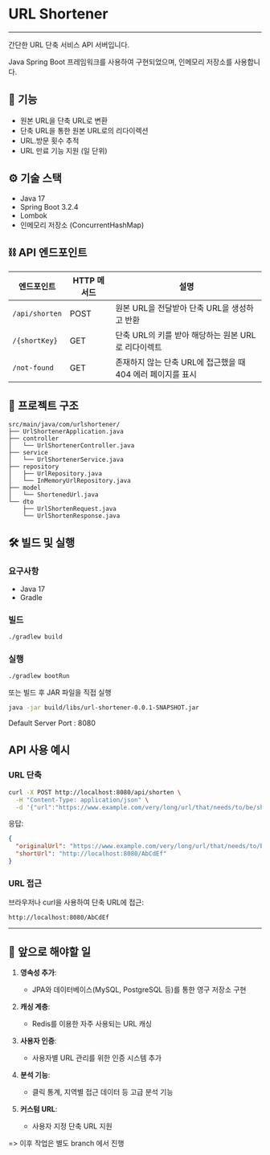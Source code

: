 # URL Shortener

---

간단한 URL 단축 서비스 API 서버입니다. 

Java Spring Boot 프레임워크를 사용하여 구현되었으며, 인메모리 저장소를 사용합니다.

## 🔧 기능

- 원본 URL을 단축 URL로 변환
- 단축 URL을 통한 원본 URL로의 리다이렉션
- URL.방문 횟수 추적
- URL 만료 기능 지원 (일 단위)

## ⚙️ 기술 스택

- Java 17
- Spring Boot 3.2.4
- Lombok
- 인메모리 저장소 (ConcurrentHashMap)

## ⛓️ API 엔드포인트

| 엔드포인트 | HTTP 메서드 | 설명                                     |
|------------|------------|----------------------------------------|
| `/api/shorten` | POST | 원본 URL을 전달받아 단축 URL을 생성하고 반환           |
| `/{shortKey}` | GET | 단축 URL의 키를 받아 해당하는 원본 URL로 리다이렉트       |
| `/not-found` | GET | 존재하지 않는 단축 URL에 접근했을 때 404 에러 페이지를 표시  |

## 📜 프로젝트 구조

```
src/main/java/com/urlshortener/
├── UrlShortenerApplication.java
├── controller
│   └── UrlShortenerController.java
├── service
│   └── UrlShortenerService.java
├── repository
│   ├── UrlRepository.java
│   └── InMemoryUrlRepository.java
├── model
│   └── ShortenedUrl.java
└── dto
    ├── UrlShortenRequest.java
    └── UrlShortenResponse.java
```

## 🛠️ 빌드 및 실행

### 요구사항

- Java 17
- Gradle

### 빌드

```bash
./gradlew build
```

### 실행

```bash
./gradlew bootRun
```

또는 빌드 후 JAR 파일을 직접 실행

```bash
java -jar build/libs/url-shortener-0.0.1-SNAPSHOT.jar
```

Default Server Port : 8080

## API 사용 예시

### URL 단축

```bash
curl -X POST http://localhost:8080/api/shorten \
  -H "Content-Type: application/json" \
  -d '{"url":"https://www.example.com/very/long/url/that/needs/to/be/shortened", "plusDays": 7}'
```

응답:

```json
{
  "originalUrl": "https://www.example.com/very/long/url/that/needs/to/be/shortened",
  "shortUrl": "http://localhost:8080/AbCdEf"
}
```

### URL 접근

브라우저나 curl을 사용하여 단축 URL에 접근:

```
http://localhost:8080/AbCdEf
```

--- 

## 🤔 앞으로 해야할 일

1. **영속성 추가**:
   - JPA와 데이터베이스(MySQL, PostgreSQL 등)를 통한 영구 저장소 구현

2. **캐싱 계층**:
   - Redis를 이용한 자주 사용되는 URL 캐싱

3. **사용자 인증**:
   - 사용자별 URL 관리를 위한 인증 시스템 추가

4. **분석 기능**:
   - 클릭 통계, 지역별 접근 데이터 등 고급 분석 기능

5. **커스텀 URL**:
   - 사용자 지정 단축 URL 지원

=> 이후 작업은 별도 branch 에서 진행